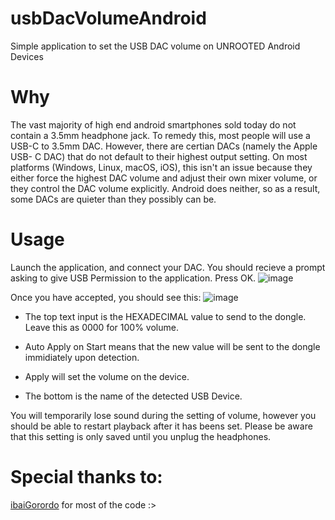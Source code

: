 # usbDacVolumeAndroid

Simple application to set the USB DAC volume on UNROOTED Android Devices

# Why
The vast majority of high end android smartphones sold today do not contain a 3.5mm headphone jack. To remedy this, most people will use a USB-C to 3.5mm DAC. However, there are certian DACs (namely the Apple USB- C DAC) that do not default to their highest output setting. On most platforms (Windows, Linux, macOS, iOS), this isn't an issue because they either force the highest DAC volume and adjust their own mixer volume, or they control the DAC volume explicitly. Android does neither, so as a result, some DACs are quieter than they possibly can be.

# Usage
Launch the application, and connect your DAC. 
You should recieve a prompt asking to give USB Permission to the application. Press OK.
![image](https://github.com/guyman624/usbDacVolumeAndroid/assets/82007920/48d92739-bc2a-406b-853c-a14bf6f1228a)

Once you have accepted, you should see this:
![image](https://github.com/guyman624/usbDacVolumeAndroid/assets/82007920/565c040a-b112-43c2-bfd9-eef9f068121c)

- The top text input is the HEXADECIMAL value to send to the dongle. Leave this as 0000 for 100% volume.

- Auto Apply on Start means that the new value will be sent to the dongle immidiately upon detection.

- Apply will set the volume on the device.

- The bottom is the name of the detected USB Device.

You will temporarily lose sound during the setting of volume, however you should be able to restart playback after it has beens set. Please be aware that this setting is only saved until you unplug the headphones.


# Special thanks to:
[ibaiGorordo](https://github.com/ibaiGorordo/libusbAndroidTest) for most of the code :>
